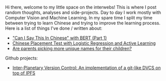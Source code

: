 <!--
.. title: Martin Pettersson 
.. slug: index
.. date: 2019-10-10 11:34:56 UTC
.. tags: 
.. category: 
.. link: 
.. description: 
.. type: text
-->

Hi there, welcome to my little space on the interwebs! This is where I post random thoughts, analyses and side-projects. Day to day I work mostly with Computer Vision and Machine Learning. In my spare time I split my time between trying to learn Chinese and trying to improve the learning process. Here is a list of things I've done / written about:

* ["Can I Say This In Chinese" with BERT (Part 1)](posts/can-i-say-this/)
* [Chinese Placement Test with Logistic Regression and Active Learning](posts/chinese-placement-test/)
* [Are parents picking more unique names for their children?](posts/name-statistics/)

Github projects:

* [Inter-Planetary Version Control: An implementation of a git-like DVCS on top of IPFS](https://github.com/martindbp/ipvc)
